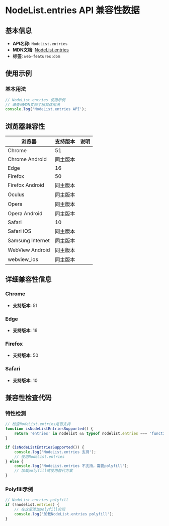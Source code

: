 # NodeList.entries API 兼容性数据

## 基本信息

- **API名称**: `NodeList.entries`
- **MDN文档**: [NodeList.entries](https://developer.mozilla.org/docs/Web/API/NodeList/entries)
- **标签**: `web-features:dom`

## 使用示例

### 基本用法

```javascript
// NodeList.entries 使用示例
// 请查阅MDN文档了解具体用法
console.log('NodeList.entries API');
```

## 浏览器兼容性

| 浏览器 | 支持版本 | 说明 |
|--------|----------|------|
| Chrome | 51 |  |
| Chrome Android | 同主版本 |  |
| Edge | 16 |  |
| Firefox | 50 |  |
| Firefox Android | 同主版本 |  |
| Oculus | 同主版本 |  |
| Opera | 同主版本 |  |
| Opera Android | 同主版本 |  |
| Safari | 10 |  |
| Safari iOS | 同主版本 |  |
| Samsung Internet | 同主版本 |  |
| WebView Android | 同主版本 |  |
| webview_ios | 同主版本 |  |

## 详细兼容性信息

### Chrome

- **支持版本**: 51

### Edge

- **支持版本**: 16

### Firefox

- **支持版本**: 50

### Safari

- **支持版本**: 10

## 兼容性检查代码

### 特性检测

```javascript
// 检查NodeList.entries是否支持
function isNodeListEntriesSupported() {
    return 'entries' in nodelist && typeof nodelist.entries === 'function';
}

if (isNodeListEntriesSupported()) {
    console.log('NodeList.entries 支持');
    // 使用NodeList.entries
} else {
    console.log('NodeList.entries 不支持，需要polyfill');
    // 加载polyfill或使用替代方案
}
```

### Polyfill示例

```javascript
// NodeList.entries polyfill
if (!nodelist.entries) {
    // 在这里添加polyfill实现
    console.log('加载NodeList.entries polyfill');
}
```

